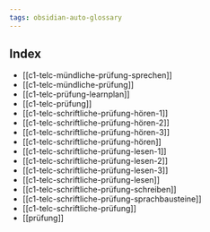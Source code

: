 ```yaml
---
tags: obsidian-auto-glossary
---
```


## Index

- [[c1-telc-mündliche-prüfung-sprechen]]
- [[c1-telc-mündliche-prüfung]]
- [[c1-telc-prüfung-learnplan]]
- [[c1-telc-prüfung]]
- [[c1-telc-schriftliche-prüfung-hören-1]]
- [[c1-telc-schriftliche-prüfung-hören-2]]
- [[c1-telc-schriftliche-prüfung-hören-3]]
- [[c1-telc-schriftliche-prüfung-hören]]
- [[c1-telc-schriftliche-prüfung-lesen-1]]
- [[c1-telc-schriftliche-prüfung-lesen-2]]
- [[c1-telc-schriftliche-prüfung-lesen-3]]
- [[c1-telc-schriftliche-prüfung-lesen]]
- [[c1-telc-schriftliche-prüfung-schreiben]]
- [[c1-telc-schriftliche-prüfung-sprachbausteine]]
- [[c1-telc-schriftliche-prüfung]]
- [[prüfung]]
